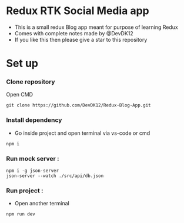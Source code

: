 # Redux RTK Social Media app

- This is a small redux Blog app  meant for purpose of learning Redux 
- Comes with complete notes made by @DevDK12 
- If you like this then please give a star to this repository



# Set up 

### Clone repository

Open CMD 

```shell
git clone https://github.com/DevDK12/Redux-Blog-App.git

```


### Install dependency
- Go inside project and open terminal via vs-code or cmd 

```nodejs
npm i 
```


### Run mock server : 

```nodejs
npm i -g json-server
json-server --watch ./src/api/db.json
```


### Run project : 
- Open another terminal 
```nodejs
npm run dev
```
